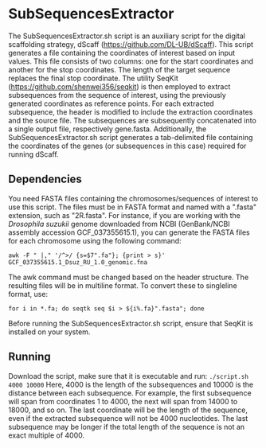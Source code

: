 # **SubSequencesExtractor**
The SubSequencesExtractor.sh script is an auxiliary script for the digital scaffolding strategy, dScaff (https://github.com/DL-UB/dScaff). 
This script generates a file containing the coordinates of interest based on input values. This file consists of two columns: one for the start coordinates and another for the stop coordinates. The length of the target sequence replaces the final stop coordinate. The utility SeqKit (https://github.com/shenwei356/seqkit) is then employed to extract subsequences from the sequence of interest, using the previously generated coordinates as reference points.
For each extracted subsequence, the header is modified to include the extraction coordinates and the source file. The subsequences are subsequently concatenated into a single output file, respectively gene.fasta.
Additionally, the SubSequencesExtractor.sh script generates a tab-delimited file containing the coordinates of the genes (or subsequences in this case) required for running dScaff.

## Dependencies
You need FASTA files containing the chromosomes/sequences of interest to use this script. The files must be in FASTA format and named with a ".fasta" extension, such as "2R.fasta". For instance, if you are working with the *Drosophila suzukii* genome downloaded from NCBI (GenBank/NCBI assembly accession GCF_037355615.1), you can generate the FASTA files for each chromosome using the following command:

`awk -F " |," '/^>/ {s=$7".fa"}; {print > s}' GCF_037355615.1_Dsuz_RU_1.0_genomic.fna`

The awk command must be changed based on the header structure. The resulting files will be in multiline format. To convert these to singleline format, use:

`for i in *.fa; do seqtk seq $i > ${i%.fa}".fasta"; done`

Before running the SubSequencesExtractor.sh script, ensure that SeqKit is installed on your system.

## Running
Download the script, make sure that it is executable and run:
`./script.sh 4000 10000`
Here, 4000 is the length of the subsequences and 10000 is the distance between each subsequence. For example, the first subsequence will span from coordinates 1 to 4000, the next will span from 14000 to 18000, and so on. 
The last coordinate will be the length of the sequence, even if the extracted subsequence will not be 4000 nucleotides. The last subsequence may be longer if the total length of the sequence is not an exact multiple of 4000.
